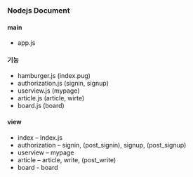 ### Nodejs Document ###

#### main ####

- app.js

#### 기능 ####

- hamburger.js (index.pug)
- authorization.js (signin, signup)
- userview.js (mypage)
- article.js (article, wirte)
- board.js (board)

#### view ####

- index – Index.js
- authorization – signin, (post_signin), signup, (post_signup)
- userview – mypage
- article – article, write, (post_write)
- board - board
